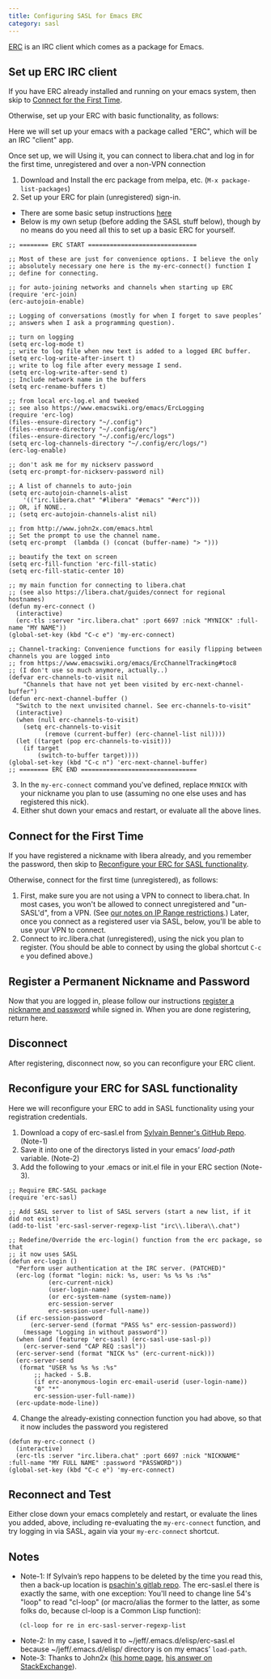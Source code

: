```yaml
---
title: Configuring SASL for Emacs ERC
category: sasl
---
```


[ERC](https://www.emacswiki.org/emacs/ERC) is an IRC client which comes as a package for Emacs.

## Set up ERC IRC client

If you have ERC already installed and running on your emacs system, then skip to [Connect for the First Time](#user-content-connect-for-the-first-time).

Otherwise, set up your ERC with basic functionality, as follows:

Here we will set up your emacs with a package called "ERC", which will be an IRC "client" app.

Once set up, we will Using it, you can connect to libera.chat and log in for the first time, unregistered and over a non-VPN connection

1. Download and Install the erc package from melpa, etc. (`M-x package-list-packages`)
2. Set up your ERC for plain (unregistered) sign-in.
  - There are some basic setup instructions [here](https://www.emacswiki.org/emacs/ERC)
  - Below is my own setup (before adding the SASL stuff below), though by no means do you need all this to set up a basic ERC for yourself.

```elisp
;; ======== ERC START ==============================

;; Most of these are just for convenience options. I believe the only
;; absolutely necessary one here is the my-erc-connect() function I
;; define for connecting.

;; for auto-joining networks and channels when starting up ERC
(require 'erc-join)
(erc-autojoin-enable)

;; Logging of conversations (mostly for when I forget to save peoples’
;; answers when I ask a programming question).

;; turn on logging
(setq erc-log-mode t)
;; write to log file when new text is added to a logged ERC buffer.
(setq erc-log-write-after-insert t)
;; write to log file after every message I send.
(setq erc-log-write-after-send t)
;; Include network name in the buffers
(setq erc-rename-buffers t)

;; from local erc-log.el and tweeked
;; see also https://www.emacswiki.org/emacs/ErcLogging
(require 'erc-log)
(files--ensure-directory "~/.config")
(files--ensure-directory "~/.config/erc")
(files--ensure-directory "~/.config/erc/logs")
(setq erc-log-channels-directory "~/.config/erc/logs/")
(erc-log-enable)

;; don't ask me for my nickserv password
(setq erc-prompt-for-nickserv-password nil)

;; A list of channels to auto-join
(setq erc-autojoin-channels-alist
	'(("irc.libera.chat" "#libera" "#emacs" "#erc")))
;; OR, if NONE..
;; (setq erc-autojoin-channels-alist nil)

;; from http://www.john2x.com/emacs.html
;; Set the prompt to use the channel name.
(setq erc-prompt  (lambda () (concat (buffer-name) "> ")))

;; beautify the text on screen
(setq erc-fill-function 'erc-fill-static)
(setq erc-fill-static-center 10)

;; my main function for connecting to libera.chat
;; (see also https://libera.chat/guides/connect for regional hostnames)
(defun my-erc-connect ()
  (interactive)
  (erc-tls :server "irc.libera.chat" :port 6697 :nick "MYNICK" :full-name "MY NAME"))
(global-set-key (kbd "C-c e") 'my-erc-connect)

;; Channel-tracking: Convenience functions for easily flipping between channels you are logged into
;; from https://www.emacswiki.org/emacs/ErcChannelTracking#toc8
;; (I don't use so much anymore, actually..)
(defvar erc-channels-to-visit nil
    "Channels that have not yet been visited by erc-next-channel-buffer")
(defun erc-next-channel-buffer ()
  "Switch to the next unvisited channel. See erc-channels-to-visit"
  (interactive)
  (when (null erc-channels-to-visit)
    (setq erc-channels-to-visit 
          (remove (current-buffer) (erc-channel-list nil))))
  (let ((target (pop erc-channels-to-visit)))
    (if target 
        (switch-to-buffer target))))
(global-set-key (kbd "C-c n") 'erc-next-channel-buffer)
;; ======== ERC END ================================
```

3. In the `my-erc-connect` command you've defined, replace `MYNICK` with your nickname you plan to use (assuming no one else uses and has registered this nick).
4. Either shut down your emacs and restart, or evaluate all the above lines.

## Connect for the First Time

If you have registered a nickname with libera already, and you remember the password, then skip to [Reconfigure
your ERC for SASL functionality](#user-content-reconfigure-your-erc-for-sasl-functionality).

Otherwise, connect for the first time (unregistered), as follows:

1. First, make sure you are not using a VPN to connect to libera.chat. In most cases, you won't be allowed to connect unregistered and "un-SASL'd", from a VPN. (See [our notes on IP Range restrictions](guides/sasl#sasl-access-only-ip-ranges).) Later, once you connect as a registered user via SASL, below, you'll be able to use your VPN to connect.
2. Connect to irc.libera.chat (unregistered), using the nick you plan to register. (You should be able to connect by using the global shortcut `C-c e` you defined above.)

## Register a Permanent Nickname and Password

Now that you are logged in, please follow our instructions [register a nickname and password](/guides/registration) while signed in. When you are done registering, return here.

## Disconnect

After registering, disconnect now, so you can reconfigure your ERC client.

## Reconfigure your ERC for SASL functionality

Here we will reconfigure your ERC to add in SASL functionality using your registration credentials.

1. Download a copy of erc-sasl.el from [Sylvain Benner's GitHub Repo](https://github.com/syl20bnr/spacemacs/blob/master/layers/%2Bchat/erc/local/erc-sasl/erc-sasl.el). (Note-1)
2. Save it into one of the directorys listed in your emacs’ *load-path* variable. (Note-2)
3. Add the following to your .emacs or init.el file in your ERC section (Note-3).

```elisp
;; Require ERC-SASL package
(require 'erc-sasl)

;; Add SASL server to list of SASL servers (start a new list, if it did not exist)
(add-to-list 'erc-sasl-server-regexp-list "irc\\.libera\\.chat")

;; Redefine/Override the erc-login() function from the erc package, so that
;; it now uses SASL
(defun erc-login ()
  "Perform user authentication at the IRC server. (PATCHED)"
  (erc-log (format "login: nick: %s, user: %s %s %s :%s"
           (erc-current-nick)
           (user-login-name)
           (or erc-system-name (system-name))
           erc-session-server
           erc-session-user-full-name))
  (if erc-session-password
      (erc-server-send (format "PASS %s" erc-session-password))
    (message "Logging in without password"))
  (when (and (featurep 'erc-sasl) (erc-sasl-use-sasl-p))
    (erc-server-send "CAP REQ :sasl"))
  (erc-server-send (format "NICK %s" (erc-current-nick)))
  (erc-server-send
   (format "USER %s %s %s :%s"
       ;; hacked - S.B.
       (if erc-anonymous-login erc-email-userid (user-login-name))
       "0" "*"
       erc-session-user-full-name))
  (erc-update-mode-line))
```

4. Change the already-existing connection function you had above, so that it now includes the password you registered

```elisp
(defun my-erc-connect ()
  (interactive)
  (erc-tls :server "irc.libera.chat" :port 6697 :nick "NICKNAME" :full-name "MY FULL NAME" :password "PASSWORD"))
(global-set-key (kbd "C-c e") 'my-erc-connect)
```

## Reconnect and Test

Either close down your emacs completely and restart, or evaluate the lines you added, above, including re-evaluating the `my-erc-connect` function, and try logging in via SASL, again via your `my-erc-connect` shortcut.

## Notes

- Note-1: If Sylvain’s repo happens to be deleted by the time you read this, then a back-up location is [psachin's gitlab repo](https://gitlab.com/psachin/erc-sasl). The erc-sasl.el there is exactly the same, with one exception: You'll need to change line 54's "loop" to read "cl-loop" (or macro/alias the former to the latter, as some folks do, because cl-loop is a Common Lisp function):

```elisp
   (cl-loop for re in erc-sasl-server-regexp-list
```

- Note-2: In my case, I saved it to ~/jeff/.emacs.d/elisp/erc-sasl.el because ~/jeff/.emacs.d/elisp/ directory is on my emacs’ `load-path`.
- Note-3: Thanks to John2x ([his home page](https://www.john2x.com/emacs.html), [his answer on StackExchange](https://emacs.stackexchange.com/questions/47572/how-to-open-an-irc-session-using-sasl)).
